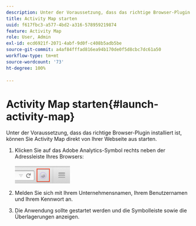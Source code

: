 ```yaml
---
description: Unter der Voraussetzung, dass das richtige Browser-Plugin installiert ist, können Sie Activity Map direkt von Ihrer Webseite aus starten.
title: Activity Map starten
uuid: f617fbc3-a577-4bd2-a316-578959219874
feature: Activity Map
role: User, Admin
exl-id: ecd6921f-2071-4abf-9d0f-c408b5adb5be
source-git-commit: a4af84fffad816ea94b170de0f5d8cbc7dc61a50
workflow-type: tm+mt
source-wordcount: '73'
ht-degree: 100%

---
```



# Activity Map starten{#launch-activity-map}

Unter der Voraussetzung, dass das richtige Browser-Plugin installiert ist, können Sie Activity Map direkt von Ihrer Webseite aus starten.

1. Klicken Sie auf das Adobe Analytics-Symbol rechts neben der Adressleiste Ihres Browsers:\
   <br/><img src="./assets/an_icon.png" width="150px"/><br/>

2. Melden Sie sich mit Ihrem Unternehmensnamen, Ihrem Benutzernamen und Ihrem Kennwort an.

3. Die Anwendung sollte gestartet werden und die Symbolleiste sowie die Überlagerungen anzeigen.
